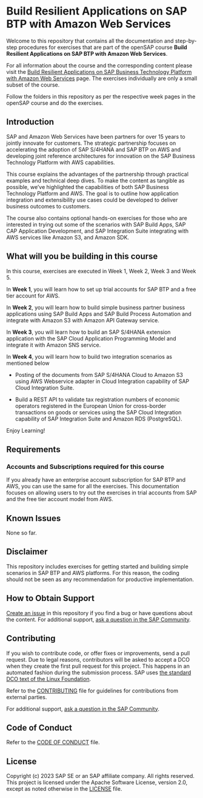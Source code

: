 # Build Resilient Applications on SAP BTP with Amazon Web Services

Welcome to this repository that contains all the documentation and step-by-step procedures for exercises that are part of the openSAP course **Build Resilient Applications on SAP BTP with Amazon Web Services**.

For all information about the course and the corresponding content please visit the [Build Resilient Applications on SAP Business Technology Platform with Amazon Web Services](https://open.sap.com/courses/aws1) page. The exercises individually are only a small subset of the course.

Follow the folders in this repository as per the respective week pages in the openSAP course and do the exercises.

## Introduction

SAP and Amazon Web Services have been partners for over 15 years to jointly innovate for customers. The strategic partnership focuses on accelerating the adoption of SAP S/4HANA and SAP BTP on AWS and developing joint reference architectures for innovation on the SAP Business Technology Platform with AWS capabilities.

This course explains the advantages of the partnership through practical examples and technical deep dives. To make the content as tangible as possible, we’ve highlighted the capabilities of both SAP Business Technology Platform and AWS. The goal is to outline how application integration and extensibility use cases could be developed to deliver business outcomes to customers.

The course also contains optional hands-on exercises for those who are interested in trying out some of the scenarios with SAP Build  Apps, SAP CAP Application Development, and SAP Integration Suite integrating with AWS services like Amazon S3, and Amazon SDK. 

## What will you be building in this course 

In this course, exercises are executed in Week 1, Week 2, Week 3 and Week 5.

In **Week 1**, you will learn how to set up trial accounts for SAP BTP and a free tier account for AWS.

In **Week 2**, you will learn how to build simple business partner business applications using SAP Build Apps and SAP Build Process Automation and integrate with Amazon S3 with Amazon API Gateway service.

In **Week 3**, you will learn how to build an SAP S/4HANA extension application with the SAP Cloud Application Programming Model and integrate it with Amazon SNS service.

In **Week 4**, you will learn how to build two integration scenarios as mentioned below

- Posting of the documents from SAP S/4HANA Cloud to Amazon S3 using AWS Webservice adapter in Cloud Integration capability of SAP Cloud Integration Suite. 

- Build a REST API to validate tax registration numbers of economic operators registered in the European Union for cross-border transactions on goods or services using the SAP Cloud Integration capability of SAP Integration Suite and Amazon RDS (PostgreSQL).

Enjoy Learning!

## Requirements 

### Accounts and Subscriptions required for this course

If you already have an enterprise account subscription for SAP BTP and AWS, you can use the same for all the exercises. This documentation focuses on allowing users to try out the exercises in trial accounts from SAP and the free tier account model from AWS.

## Known Issues 

None so far.

## Disclaimer
This repository includes exercises for getting started and building simple scenarios in SAP BTP and AWS platforms. For this reason, the coding should not be seen as any recommendation for productive implementation. 

## How to Obtain Support
[Create an issue](https://github.com/SAP-samples/btp-aws1-opensap/issues) in this repository if you find a bug or have questions about the content.
For additional support, [ask a question in the SAP Community](https://answers.sap.com/questions/ask.html).

## Contributing

If you wish to contribute code, or offer fixes or improvements,  send a pull request. Due to legal reasons, contributors will be asked to accept a DCO when they create the first pull request for this project. This happens in an automated fashion during the submission process. SAP uses [the standard DCO text of the Linux Foundation](https://developercertificate.org/).

Refer to the [CONTRIBUTING](CONTRIBUTING.md) file for guidelines for contributions from external parties.

For additional support, [ask a question in the SAP Community](https://answers.sap.com/questions/ask.html).

## Code of Conduct
Refer to the [CODE OF CONDUCT](CODE_OF_CONDUCT.md) file.

## License
Copyright (c) 2023 SAP SE or an SAP affiliate company. All rights reserved. This project is licensed under the Apache Software License, version 2.0, except as noted otherwise in the [LICENSE](LICENSE) file.